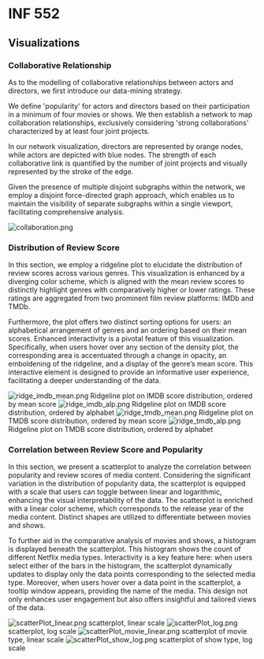 # INF 552

## Visualizations

### Collaborative Relationship

As to the modelling of collaborative relationships between actors and 
directors, we first introduce our data-mining strategy.

We define 'popularity' for actors and directors based 
on their participation in a minimum of four movies or shows. We then 
establish a network to map collaboration relationships, exclusively 
considering 'strong collaborations' characterized by at least four 
joint projects.

In our network visualization, directors are represented by orange 
nodes, while actors are depicted with blue nodes. The strength of 
each collaborative link is quantified by the number of joint projects
and visually represented by the stroke of the edge.

Given the presence of multiple disjoint subgraphs within the network, 
we employ a disjoint force-directed graph approach, which enables us 
to maintain the visibility of separate subgraphs within a single 
viewport, facilitating comprehensive analysis.

![collaboration.png](collaboration.png)

### Distribution of Review Score

In this section, we employ a ridgeline plot to elucidate the 
distribution of review scores across various genres. This 
visualization is enhanced by a diverging color scheme, which is 
aligned with the mean review scores to distinctly highlight genres 
with comparatively higher or lower ratings. These ratings are 
aggregated from two prominent film review platforms: IMDb and TMDb.

Furthermore, the plot offers two distinct sorting options for users: 
an alphabetical arrangement of genres and an ordering based on their 
mean scores. Enhanced interactivity is a pivotal feature of this 
visualization. Specifically, when users hover over any section of 
the density plot, the corresponding area is accentuated through a 
change in opacity, an emboldening of the ridgeline, and a display of 
the genre’s mean score. This interactive element is designed to 
provide an informative user experience, facilitating a deeper 
understanding of the data.

![ridge_imdb_mean.png](ridge_imdb_mean.png)
Ridgeline plot on IMDB score distribution, ordered by mean score
![ridge_imdb_alp.png](ridge_imdb_alp.png)
Ridgeline plot on IMDB score distribution, ordered by alphabet
![ridge_tmdb_mean.png](ridge_tmdb_mean.png)
Ridgeline plot on TMDB score distribution, ordered by mean score
![ridge_tmdb_alp.png](ridge_tmdb_alp.png)
Ridgeline plot on TMDB score distribution, ordered by alphabet

### Correlation between Review Score and Popularity

In this section, we present a scatterplot to analyze the correlation 
between popularity and review scores of media content. Considering 
the significant variation in the distribution of popularity data, 
the scatterplot is equipped with a scale that users can toggle 
between linear and logarithmic, enhancing the visual interpretability 
of the data. The scatterplot is enriched with a linear color scheme, 
which corresponds to the release year of the media content. Distinct 
shapes are utilized to differentiate between movies and shows.

To further aid in the comparative analysis of movies and shows, a 
histogram is displayed beneath the scatterplot. This histogram shows 
the count of different Netflix media types. Interactivity is a 
key feature here: when users select either of the bars in the 
histogram, the scatterplot dynamically updates to display only 
the data points corresponding to the selected media type. Moreover, 
when users hover over a data point in the scatterplot, a tooltip 
window appears, providing the name of the media. This design not 
only enhances user engagement but also offers insightful and 
tailored views of the data.

![scatterPlot_linear.png](scatterPlot_linear.png)
scatterplot, linear scale
![scatterPlot_log.png](scatterPlot_log.png)
scatterplot, log scale
![scatterPlot_movie_linear.png](scatterPlot_movie_linear.png)
scatterplot of movie type, linear scale
![scatterPlot_show_log.png](scatterPlot_show_log.png)
scatterplot of show type, log scale
